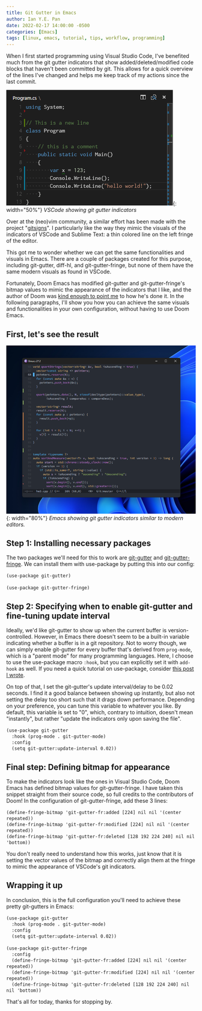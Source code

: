```yaml
---
title: Git Gutter in Emacs
author: Ian Y.E. Pan
date: 2022-02-17 14:00:00 -0500
categories: [Emacs]
tags: [linux, emacs, tutorial, tips, workflow, programming]
---
```


When I first started programming using Visual Studio Code, I've
benefited much from the git gutter indicators that show
added/deleted/modified code blocks that haven't been committed by
git. This allows for a quick overview of the lines I've changed and
helps me keep track of my actions since the last commit.


![VSCode Git Gutter](/images/vscode-gutter.png){: width="50%"}
_VSCode showing git gutter indicators_

Over at the (neo)vim community, a similar effort has been made with the project
"[gitsigns](https://github.com/lewis6991/gitsigns.nvim)". I
particularly like the way they mimic the visuals of the indicators of
VSCode and Sublime Text: a thin colored line on the left fringe of the editor.

This got me to wonder whether we can get the same functionalities and
visuals in Emacs. There are a couple of packages created for this
purpose, including git-gutter, diff-hl, and git-gutter-fringe, but
none of them have the same modern visuals as found in VSCode.

Fortunately, Doom Emacs has modified git-gutter and
git-gutter-fringe's bitmap values to mimic the appearance of the
indicators that I like, and the author of Doom was [kind enough to
point me](https://github.com/hlissner/doom-emacs/issues/2246) to how
he's done it. In the following paragraphs, I'll show you how you can
achieve the same visuals and functionalities in your own
configuration, without having to use Doom Emacs.

## First, let's see the result

![VSCode Git Gutter](/images/emacs-gutter.png){: width="80%"}
_Emacs showing git gutter indicators similar to modern editors._

## Step 1: Installing necessary packages

The two packages we'll need for this to work are
[git-gutter](https://github.com/emacsorphanage/git-gutter) and
[git-gutter-fringe](https://github.com/emacsorphanage/git-gutter-fringe). We
can install them with use-package by putting this into our config:

```emacs-lisp
(use-package git-gutter)

(use-package git-gutter-fringe)
```

## Step 2: Specifying when to enable git-gutter and fine-tuning update interval

Ideally, we'd like git-gutter to show up when the current buffer is
version-controlled. However, in Emacs there doesn't seem to be a
built-in variable indicating whether a buffer is in a git
repository. Not to worry though, we can simply enable git-gutter for
every buffer that's derived from `prog-mode`, which is a "parent mode"
for many programming languages. Here, I choose to use the use-package
macro `:hook`, but you can explicitly set it with `add-hook` as
well. If you need a quick tutorial on use-package, consider [this post I wrote](../setting-up-use-package).

On top of that, I set the git-gutter's update interval/delay to be
0.02 seconds. I find it a good balance between showing up instantly,
but also not setting the delay too short such that it drags down
performance. Depending on your preference, you can tune this variable
to whatever you like. By default, this variable is set to "0", which,
contrary to intuition, doesn't mean "instantly", but rather "update
the indicators only upon saving the file".

```emacs-lisp
(use-package git-gutter
  :hook (prog-mode . git-gutter-mode)
  :config
  (setq git-gutter:update-interval 0.02))
```

## Final step: Defining bitmap for appearance

To make the indicators look like the ones in Visual Studio Code, Doom
Emacs has defined bitmap values for git-gutter-fringe. I have taken
this snippet straight from their source code, so full credits to the
contributors of Doom! In the configuration of git-gutter-fringe, add
these 3 lines:

```emacs-lisp
(define-fringe-bitmap 'git-gutter-fr:added [224] nil nil '(center repeated))
(define-fringe-bitmap 'git-gutter-fr:modified [224] nil nil '(center repeated))
(define-fringe-bitmap 'git-gutter-fr:deleted [128 192 224 240] nil nil 'bottom))
```

You don't really need to understand how this works, just know that it
is setting the vector values of the bitmap and correctly align them at
the fringe to mimic the appearance of VSCode's git indicators.

## Wrapping it up

In conclusion, this is the full configuration you'll need to achieve
these pretty git-gutters in Emacs:

```emacs-lisp
(use-package git-gutter
  :hook (prog-mode . git-gutter-mode)
  :config
  (setq git-gutter:update-interval 0.02))

(use-package git-gutter-fringe
  :config
  (define-fringe-bitmap 'git-gutter-fr:added [224] nil nil '(center repeated))
  (define-fringe-bitmap 'git-gutter-fr:modified [224] nil nil '(center repeated))
  (define-fringe-bitmap 'git-gutter-fr:deleted [128 192 224 240] nil nil 'bottom))
```

That's all for today, thanks for stopping by.
